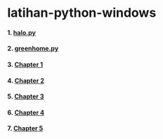 # latihan-python-windows

#### 1. [halo.py](https://github.com/maksum-zein/latihan-python-windows/blob/main/halo.py) 
#### 2. [greenhome.py](https://github.com/maksum-zein/latihan-python-windows/blob/main/greenhome.py)
#### 3. [Chapter 1](https://github.com/maksum-zein/latihan-python-windows/blob/main/Latihan1.py)
#### 4. [Chapter 2](https://github.com/maksum-zein/latihan-python-windows/blob/main/Latihan2.py)
#### 5. [Chapter 3](https://github.com/maksum-zein/latihan-python-windows/blob/main/Latihan3.py)
#### 6. [Chapter 4](https://github.com/maksum-zein/latihan-python-windows/blob/main/Latihan4.py)
#### 7. [Chapter 5](https://github.com/maksum-zein/latihan-python-windows/blob/main/Chapter_5.py)
